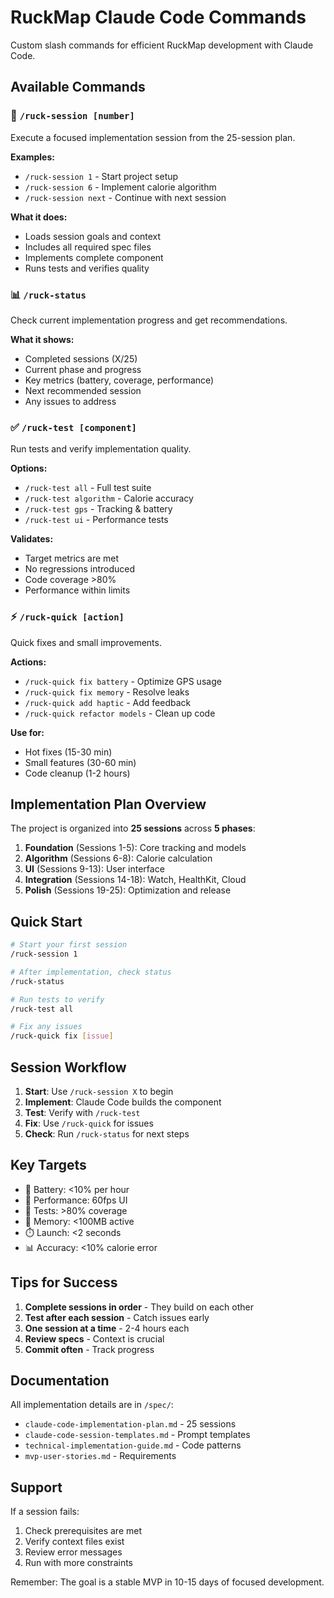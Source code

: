 # RuckMap Claude Code Commands

Custom slash commands for efficient RuckMap development with Claude Code.

## Available Commands

### 🚀 `/ruck-session [number]`
Execute a focused implementation session from the 25-session plan.

**Examples:**
- `/ruck-session 1` - Start project setup
- `/ruck-session 6` - Implement calorie algorithm
- `/ruck-session next` - Continue with next session

**What it does:**
- Loads session goals and context
- Includes all required spec files
- Implements complete component
- Runs tests and verifies quality

### 📊 `/ruck-status`
Check current implementation progress and get recommendations.

**What it shows:**
- Completed sessions (X/25)
- Current phase and progress
- Key metrics (battery, coverage, performance)
- Next recommended session
- Any issues to address

### ✅ `/ruck-test [component]`
Run tests and verify implementation quality.

**Options:**
- `/ruck-test all` - Full test suite
- `/ruck-test algorithm` - Calorie accuracy
- `/ruck-test gps` - Tracking & battery
- `/ruck-test ui` - Performance tests

**Validates:**
- Target metrics are met
- No regressions introduced
- Code coverage >80%
- Performance within limits

### ⚡ `/ruck-quick [action]`
Quick fixes and small improvements.

**Actions:**
- `/ruck-quick fix battery` - Optimize GPS usage
- `/ruck-quick fix memory` - Resolve leaks
- `/ruck-quick add haptic` - Add feedback
- `/ruck-quick refactor models` - Clean up code

**Use for:**
- Hot fixes (15-30 min)
- Small features (30-60 min)
- Code cleanup (1-2 hours)

## Implementation Plan Overview

The project is organized into **25 sessions** across **5 phases**:

1. **Foundation** (Sessions 1-5): Core tracking and models
2. **Algorithm** (Sessions 6-8): Calorie calculation
3. **UI** (Sessions 9-13): User interface
4. **Integration** (Sessions 14-18): Watch, HealthKit, Cloud
5. **Polish** (Sessions 19-25): Optimization and release

## Quick Start

```bash
# Start your first session
/ruck-session 1

# After implementation, check status
/ruck-status

# Run tests to verify
/ruck-test all

# Fix any issues
/ruck-quick fix [issue]
```

## Session Workflow

1. **Start**: Use `/ruck-session X` to begin
2. **Implement**: Claude Code builds the component
3. **Test**: Verify with `/ruck-test`
4. **Fix**: Use `/ruck-quick` for issues
5. **Check**: Run `/ruck-status` for next steps

## Key Targets

- 🔋 Battery: <10% per hour
- 📱 Performance: 60fps UI
- 🧪 Tests: >80% coverage
- 💾 Memory: <100MB active
- ⏱️ Launch: <2 seconds
- 📊 Accuracy: <10% calorie error

## Tips for Success

1. **Complete sessions in order** - They build on each other
2. **Test after each session** - Catch issues early
3. **One session at a time** - 2-4 hours each
4. **Review specs** - Context is crucial
5. **Commit often** - Track progress

## Documentation

All implementation details are in `/spec/`:
- `claude-code-implementation-plan.md` - 25 sessions
- `claude-code-session-templates.md` - Prompt templates
- `technical-implementation-guide.md` - Code patterns
- `mvp-user-stories.md` - Requirements

## Support

If a session fails:
1. Check prerequisites are met
2. Verify context files exist
3. Review error messages
4. Run with more constraints

Remember: The goal is a stable MVP in 10-15 days of focused development.